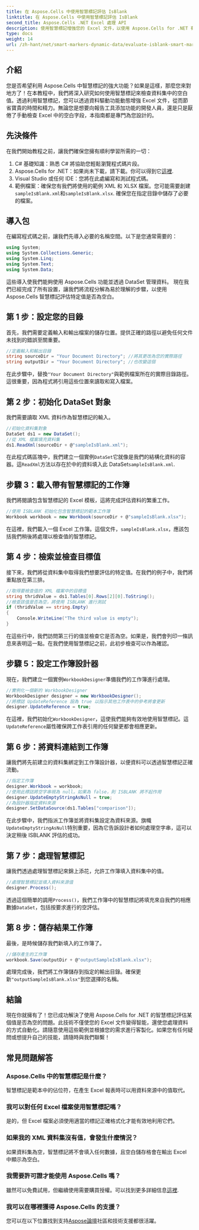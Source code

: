```yaml
---
title: 在 Aspose.Cells 中使用智慧標記評估 IsBlank
linktitle: 在 Aspose.Cells 中使用智慧標記評估 IsBlank
second_title: Aspose.Cells .NET Excel 處理 API
description: 使用智慧標記增強您的 Excel 文件，以使用 Aspose.Cells for .NET 有效地評估空白值。透過本逐步指南了解具體操作方法。
type: docs
weight: 14
url: /zh-hant/net/smart-markers-dynamic-data/evaluate-isblank-smart-markers/
---
```

## 介紹
您是否希望利用 Aspose.Cells 中智慧標記的強大功能？如果是這樣，那麼您來對地方了！在本教程中，我們將深入研究如何使用智慧標記來檢查資料集中的空白值。透過利用智慧標記，您可以透過資料驅動功能動態增強 Excel 文件，從而節省寶貴的時間和精力。無論您是想要向報告工具添加功能的開發人員，還是只是厭倦了手動檢查 Excel 中的空白字段，本指南都是專門為您設計的。 
## 先決條件
在我們開始教程之前，讓我們確保您擁有順利學習所需的一切：
1. C# 基礎知識：熟悉 C# 將協助您輕鬆瀏覽程式碼片段。
2.  Aspose.Cells for .NET：如果尚未下載，請下載。你可以得到它[這裡](https://releases.aspose.com/cells/net/).
3. Visual Studio 或任何 IDE：您將在此處編寫和測試程式碼。 
4. 範例檔案：確保您有我們將使用的範例 XML 和 XLSX 檔案。您可能需要創建`sampleIsBlank.xml`和`sampleIsBlank.xlsx`. 
確保您在指定目錄中儲存了必要的檔案。
## 導入包
在編寫程式碼之前，讓我們先導入必要的名稱空間。以下是您通常需要的：
```csharp
using System;
using System.Collections.Generic;
using System.Linq;
using System.Text;
using System.Data;
```
這些導入使我們能夠使用 Aspose.Cells 功能並透過 DataSet 管理資料。
現在我們已經完成了所有設置，讓我們將流程分解為易於理解的步驟，以使用 Aspose.Cells 智慧標記評估特定值是否為空白。
## 第 1 步：設定您的目錄
首先，我們需要定義輸入和輸出檔案的儲存位置。提供正確的路徑以避免任何文件未找到的錯誤至關重要。
```csharp
//定義輸入和輸出目錄
string sourceDir = "Your Document Directory"; //將其更改為您的實際路徑
string outputDir = "Your Document Directory"; //也改變這個
```
在此步驟中，替換`"Your Document Directory"`與範例檔案所在的實際目錄路徑。這很重要，因為程式將引用這些位置來讀取和寫入檔案。
## 第 2 步：初始化 DataSet 對象
我們需要讀取 XML 資料作為智慧標記的輸入。
```csharp
//初始化資料集對象
DataSet ds1 = new DataSet();
//從 XML 檔案填充資料集
ds1.ReadXml(sourceDir + @"sampleIsBlank.xml");
```
在此程式碼區塊中，我們建立一個實例`DataSet`它就像是我們的結構化資料的容器。這`ReadXml`方法以存在於中的資料填入此 DataSet`sampleIsBlank.xml`.
## 步驟 3：載入帶有智慧標記的工作簿
我們將閱讀包含智慧標記的 Excel 模板，這將完成評估資料的繁重工作。
```csharp
//使用 ISBLANK 初始化包含智慧標記的範本工作簿
Workbook workbook = new Workbook(sourceDir + @"sampleIsBlank.xlsx");
```
在這裡，我們載入一個 Excel 工作簿。這個文件，`sampleIsBlank.xlsx`，應該包括我們稍後將處理以檢查值的智慧標記。
## 第 4 步：檢索並檢查目標值
接下來，我們將從資料集中取得我們想要評估的特定值。在我們的例子中，我們將重點放在第三排。
```csharp
//取得要檢查值的 XML 檔案中的目標值
string thridValue = ds1.Tables[0].Rows[2][0].ToString();
//檢查該值是否為空，將使用 ISBLANK 進行測試
if (thridValue == string.Empty)
{
    Console.WriteLine("The third value is empty");
}
```
在這些行中，我們訪問第三行的值並檢查它是否為空。如果是，我們會列印一條訊息來表明這一點。在我們使用智慧標記之前，此初步檢查可以作為確認。
## 步驟 5：設定工作簿設計器
現在，我們建立一個實例`WorkbookDesigner`準備我們的工作簿進行處理。
```csharp
//實例化一個新的 WorkbookDesigner
WorkbookDesigner designer = new WorkbookDesigner();
//將標誌 UpdateReference 設為 true 以指示其他工作表中的參考將會更新
designer.UpdateReference = true;
```
在這裡，我們初始化`WorkbookDesigner`，這使我們能夠有效地使用智慧標記。這`UpdateReference`屬性確保跨工作表引用的任何變更都會相應更新。
## 第 6 步：將資料連結到工作簿
讓我們將先前建立的資料集綁定到工作簿設計器，以便資料可以透過智慧標記正確流動。
```csharp
//指定工作簿
designer.Workbook = workbook;
//使用此標誌將空字串視為 null。如果為 false，則 ISBLANK 將不起作用
designer.UpdateEmptyStringAsNull = true;
//為設計器指定資料來源
designer.SetDataSource(ds1.Tables["comparison"]);
```
在此步驟中，我們指派工作簿並將資料集設定為資料來源。旗幟`UpdateEmptyStringAsNull`特別重要，因為它告訴設計者如何處理空字串，這可以決定稍後 ISBLANK 評估的成功。
## 第 7 步：處理智慧標記
讓我們透過處理智慧標記來錦上添花，允許工作簿填入資料集中的值。
```csharp
//處理智慧標記並填入資料來源值
designer.Process();
```
透過這個簡單的調用`Process()`，我們工作簿中的智慧標記將填充來自我們的相應數據`DataSet`，包括按要求進行的空評估。
## 第 8 步：儲存結果工作簿
最後，是時候儲存我們新填入的工作簿了。 
```csharp
//儲存產生的工作簿
workbook.Save(outputDir + @"outputSampleIsBlank.xlsx");
```
處理完成後，我們將工作簿儲存到指定的輸出目錄。確保更新`"outputSampleIsBlank.xlsx"`到您選擇的名稱。
## 結論
現在你就擁有了！您已成功解決了使用 Aspose.Cells for .NET 的智慧標記評估某個值是否為空的問題。此技術不僅使您的 Excel 文件變得智能，還使您處理資料的方式自動化。請隨意使用這些範例並根據您的需求進行客製化。如果您有任何疑問或想提升自己的技能，請隨時與我們聯繫！
## 常見問題解答
### Aspose.Cells 中的智慧標記是什麼？
智慧標記是範本中的佔位符，在產生 Excel 報表時可以用資料來源中的值取代。
### 我可以對任何 Excel 檔案使用智慧標記嗎？
是的，但 Excel 檔案必須使用適當的標記正確格式化才能有效地利用它們。
### 如果我的 XML 資料集沒有值，會發生什麼情況？
如果資料集為空，智慧標記將不會填入任何數據，且空白儲存格會在輸出 Excel 中顯示為空白。
### 我需要許可證才能使用 Aspose.Cells 嗎？
雖然可以免費試用，但繼續使用需要購買授權。可以找到更多詳細信息[這裡](https://purchase.aspose.com/buy).
### 我可以在哪裡獲得 Aspose.Cells 的支援？
您可以在以下位置找到支持[Aspose論壇](https://forum.aspose.com/c/cells/9)社區和技術支援都很活躍。